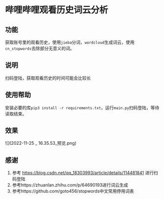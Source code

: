 # 哔哩哔哩观看历史词云分析

## 功能
获取账号里的观看历史，使用`jieba`分词，`wordcloud`生成词云，使用`cn_stopwords`去除部分无意义的词。
## 说明
扫码登陆，获取观看历史的时间可能会比较长
## 使用帮助
安装必要的库`pip3 install -r requirements.txt`，运行`main.py`扫码登陆，等待读取结束。
## 效果 
![](2022-11-25 _ 16.35.53_预览.png)
## 感谢
1. 参考
https://blog.csdn.net/qq_18303993/article/details/114481841
进行扫码登陆
2. 参考https://zhuanlan.zhihu.com/p/64690193进行词云生成
3. 参考https://github.com/goto456/stopwords中文常用停用词表